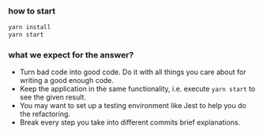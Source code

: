 
### how to start
```bash
yarn install
yarn start
```

### what we expect for the answer?
- Turn bad code into good code. Do it with all things you care about for writing a good enough code.
- Keep the application in the same functionality, i.e. execute `yarn start` to see the given result.
- You may want to set up a testing environment like Jest to help you do the refactoring.
- Break every step you take into different commits brief explanations.
